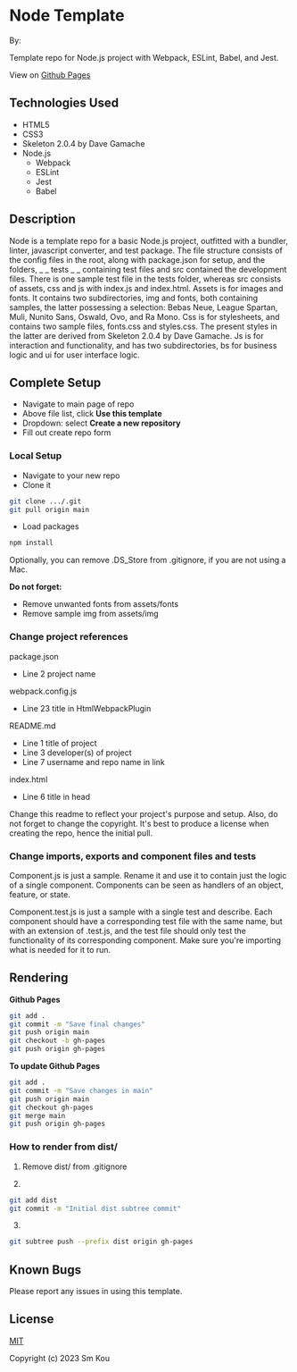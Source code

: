 # Node Template

By: 

Template repo for Node.js project with Webpack, ESLint, Babel, and Jest.

View on [Github Pages](https://username.github.io/repo-name/)

## **Technologies Used**

- HTML5
- CSS3
- Skeleton 2.0.4 by Dave Gamache
- Node.js
  - Webpack
  - ESLint
  - Jest
  - Babel

## **Description**

Node is a template repo for a basic Node.js project, outfitted with a bundler, linter, javascript converter, and test package. The file structure consists of the config files in the root, along with package.json for setup, and the folders, _ _ tests _ _ containing test files and src contained the development files. There is one sample test file in the tests folder, whereas src consists of assets, css and js with index.js and index.html. Assets is for images and fonts. It contains two subdirectories, img and fonts, both containing samples, the latter possessing a selection: Bebas Neue, League Spartan, Muli, Nunito Sans, Oswald, Ovo, and Ra Mono. Css is for stylesheets, and contains two sample files, fonts.css and styles.css. The present styles in the latter are derived from Skeleton 2.0.4 by Dave Gamache. Js is for interaction and functionality, and has two subdirectories, bs for business logic and ui for user interface logic.

## **Complete Setup**

- Navigate to main page of repo
- Above file list, click **Use this template**
- Dropdown: select **Create a new repository**
- Fill out create repo form

### **Local Setup**

- Navigate to your new repo
- Clone it

```bash
git clone .../.git
git pull origin main
```

- Load packages

```bash
npm install
```

Optionally, you can remove .DS_Store from .gitignore, if you are not using a Mac.

**Do not forget:**

- Remove unwanted fonts from assets/fonts
- Remove sample img from assets/img

### **Change project references**

package.json
- Line 2 project name

webpack.config.js
- Line 23 title in HtmlWebpackPlugin

README.md
- Line 1 title of project
- Line 3 developer(s) of project
- Line 7 username and repo name in link

index.html
- Line 6 title in head

Change this readme to reflect your project's purpose and setup. Also, do not forget to change the copyright. It's best to produce a license when creating the repo, hence the initial pull.

### **Change imports, exports and component files and tests**

Component.js is just a sample. Rename it and use it to contain just the logic of a single component. Components can be seen as handlers of an object, feature, or state.

Component.test.js is just a sample with a single test and describe. Each component should have a corresponding test file with the same name, but with an extension of .test.js, and the test file should only test the functionality of its corresponding component. Make sure you're importing what is needed for it to run.

## **Rendering**

**Github Pages**

```bash
git add .
git commit -m "Save final changes"
git push origin main
git checkout -b gh-pages
git push origin gh-pages
```

**To update Github Pages**

```bash
git add .
git commit -m "Save changes in main"
git push origin main
git checkout gh-pages
git merge main
git push origin gh-pages
```

### **How to render from dist/**

1. Remove dist/ from .gitignore

2.  
```bash
git add dist
git commit -m "Initial dist subtree commit"
```

3.  
```bash
git subtree push --prefix dist origin gh-pages
```

## **Known Bugs**

Please report any issues in using this template.

## **License**

[MIT](https://choosealicense.com/licenses/mit/)

Copyright (c) 2023 Sm Kou
